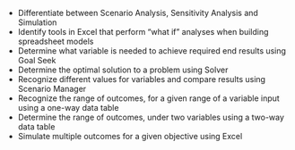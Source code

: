 - Differentiate between Scenario Analysis, Sensitivity Analysis and Simulation
- Identify tools in Excel that perform “what if” analyses when building spreadsheet models
- Determine what variable is needed to achieve required end results using Goal Seek
- Determine the optimal solution to a problem using Solver
- Recognize different values for variables and compare results using Scenario Manager
- Recognize the range of outcomes, for a given range of a variable input using a one-way data table
- Determine the range of outcomes, under two variables using a two-way data table
- Simulate multiple outcomes for a given objective using Excel